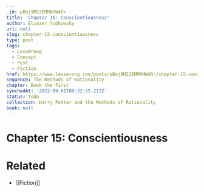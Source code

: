 ```yaml
---
_id: pBoj9M22EMMAHW4Rr
title: 'Chapter 15: Conscientiousness'
author: Eliezer_Yudkowsky
url: null
slug: chapter-15-conscientiousness
type: post
tags:
  - LessWrong
  - Concept
  - Post
  - Fiction
href: https://www.lesswrong.com/posts/pBoj9M22EMMAHW4Rr/chapter-15-conscientiousness
sequence: The Methods of Rationality
chapter: Book the First
synchedAt: '2022-09-01T09:32:55.213Z'
status: todo
collection: Harry Potter and the Methods of Rationality
book: null
---
```


# Chapter 15: Conscientiousness


# Related

- [[Fiction]]